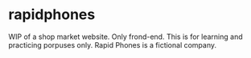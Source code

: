# rapidphones

WIP of a shop market website. Only frond-end.
This is for learning and practicing porpuses only. Rapid Phones is a fictional company.
